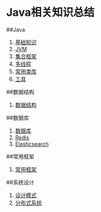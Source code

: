 # Java相关知识总结

##Java
1. [基础知识](summarize-application/src/main/resources/docs/Java/Basic/Basic.md)
1. [JVM](summarize-application/src/main/resources/docs/Java/JVM/JVM.md)
1. [集合框架](summarize-application/src/main/resources/docs/Java/Collection/Collection.md)
1. [多线程](summarize-application/src/main/resources/docs/Java/Multithreading/Multithreading.md)
1. [常用类库](summarize-application/src/main/resources/docs/Java/ClassLibrary/ClassLibrary.md)
1. [工具](summarize-application/src/main/resources/docs/Java/Tool/Tool.md)

##数据结构
1. [数据结构](summarize-application/src/main/resources/docs/DataStructure/DataStructure.md)

##数据库
1. [数据库](summarize-application/src/main/resources/docs/DataBase/DataBase.md)
1. [Redis]()
1. [Elasticsearch](summarize-application/src/main/resources/docs/DataBase/Elasticsearch.md)

##常用框架
1. [常用框架](summarize-application/src/main/resources/docs/Frame/Frame.md)

##系统设计
1. [设计模式](summarize-application/src/main/resources/docs/Design/DesignPatterns.md)
1. [分布式系统]()
